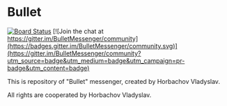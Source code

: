 # Bullet
[![Board Status](https://dev.azure.com/LeftTwixWand/67bdf7cc-0856-439d-8498-f024d203bfa4/c38b897c-6a32-4d96-b6ca-aa598cf96814/_apis/work/boardbadge/198abe50-1b25-4b50-8135-de64735af9f7?columnOptions=1)](https://dev.azure.com/LeftTwixWand/67bdf7cc-0856-439d-8498-f024d203bfa4/_boards/board/t/c38b897c-6a32-4d96-b6ca-aa598cf96814/Microsoft.RequirementCategory/) [![Join the chat at https://gitter.im/BulletMessenger/community](https://badges.gitter.im/BulletMessenger/community.svg)](https://gitter.im/BulletMessenger/community?utm_source=badge&utm_medium=badge&utm_campaign=pr-badge&utm_content=badge)

This is repository of "Bullet" messenger, created by Horbachov Vladyslav.

All rights are cooperated by Horbachov Vladyslav.
